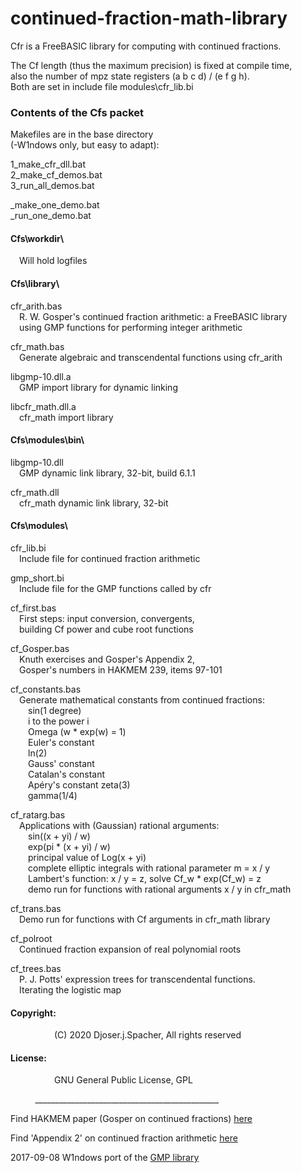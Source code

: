 # continued-fraction-math-library
Cfr is a FreeBASIC library for computing with continued fractions.  
  
  
The Cf length (thus the maximum precision) is fixed at compile time,  
also the number of mpz state registers (a b c d) / (e f g h).  
Both are set in include file modules\cfr_lib.bi  
  
  
### Contents of the Cfs packet
  
  
Makefiles are in the base directory  
(-W1ndows only, but easy to adapt):  
  
1_make_cfr_dll.bat  
2_make_cf_demos.bat  
3_run_all_demos.bat  
  
_make_one_demo.bat  
_run_one_demo.bat  
  
  
#### Cfs\workdir\  
&emsp;Will hold logfiles  
  
  
#### Cfs\library\  
  
cfr_arith.bas  
&emsp;R. W. Gosper's continued fraction arithmetic: a FreeBASIC library  
&emsp;using GMP functions for performing integer arithmetic  
  
cfr_math.bas  
&emsp;Generate algebraic and transcendental functions using cfr_arith  
  
libgmp-10.dll.a  
&emsp;GMP import library for dynamic linking  
  
libcfr_math.dll.a  
&emsp;cfr_math import library  
  
  
#### Cfs\modules\bin\  
  
libgmp-10.dll  
&emsp;GMP dynamic link library, 32-bit, build 6.1.1  
  
cfr_math.dll  
&emsp;cfr_math dynamic link library, 32-bit  
  
#### Cfs\modules\  
  
cfr_lib.bi  
&emsp;Include file for continued fraction arithmetic  
  
gmp_short.bi  
&emsp;Include file for the GMP functions called by cfr  
  
cf_first.bas  
&emsp;First steps: input conversion, convergents,  
&emsp;building Cf power and cube root functions  
  
cf_Gosper.bas  
&emsp;Knuth exercises and Gosper's Appendix 2,  
&emsp;Gosper's numbers in HAKMEM 239, items 97-101  
  
cf_constants.bas  
&emsp;Generate mathematical constants from continued fractions:  
&emsp;&emsp;sin(1 degree)  
&emsp;&emsp;i to the power i  
&emsp;&emsp;Omega (w * exp(w) = 1)  
&emsp;&emsp;Euler's constant  
&emsp;&emsp;ln(2)  
&emsp;&emsp;Gauss' constant  
&emsp;&emsp;Catalan's constant  
&emsp;&emsp;Apéry's constant zeta(3)  
&emsp;&emsp;gamma(1/4)  
  
cf_ratarg.bas  
&emsp;Applications with (Gaussian) rational arguments:  
&emsp;&emsp;sin((x + yi) / w)  
&emsp;&emsp;exp(pi * (x + yi) / w)  
&emsp;&emsp;principal value of Log(x + yi)  
&emsp;&emsp;complete elliptic integrals with rational parameter m = x / y  
&emsp;&emsp;Lambert's function: x / y = z, solve Cf_w * exp(Cf_w) = z  
&emsp;&emsp;demo run for functions with rational arguments x / y in cfr_math  
  
cf_trans.bas  
&emsp;Demo run for functions with Cf arguments in cfr_math library  
  
cf_polroot  
&emsp;Continued fraction expansion of real polynomial roots  
  
cf_trees.bas  
&emsp;P. J. Potts' expression trees for transcendental functions.  
&emsp;Iterating the logistic map  
  
  
#### Copyright:  
&emsp;&emsp;&emsp;&emsp;&emsp;(C) 2020 Djoser.j.Spacher, All rights reserved  
  
#### License:  
&emsp;&emsp;&emsp;&emsp;&emsp;GNU General Public License, GPL  
  
          ______________________________________________  
  
Find HAKMEM paper (Gosper on continued fractions) [here](https://perl.plover.com/classes/cftalk/INFO/hakmem.html)  
  
Find 'Appendix 2' on continued fraction arithmetic [here](https://perl.plover.com/classes/cftalk/INFO/gosper.txt)  
  
2017-09-08 W1ndows port of the [GMP library](https://sourceforge.net/projects/mingw/files/MinGW/Base/gmp/gmp-6.1.2/)  
